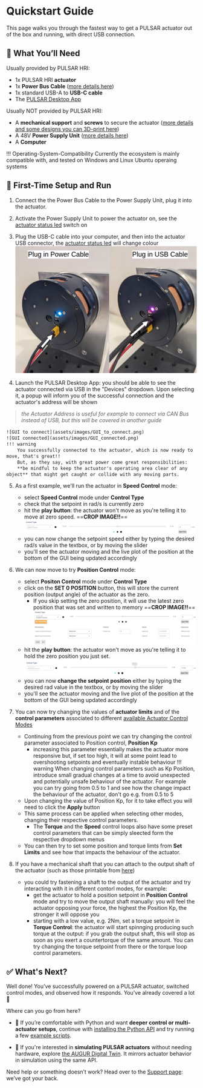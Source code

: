 # Quickstart Guide

This page walks you through the fastest way to get a PULSAR actuator out of the box and running, with direct USB connection.

## 🧰 What You’ll Need

Usually provided by PULSAR HRI:

  - 1x PULSAR HRI **actuator** 
  - 1x **Power Bus Cable** ([more details here](electrical_interfaces.md#Power-Bus-Cable))
  - 1x standard USB-A to **USB-C cable**
  - The [PULSAR Desktop App](gui.md)

Usually NOT provided by PULSAR HRI:

  - A **mechanical support** and **screws** to secure the actuator ([more details and some designs you can 3D-print here](mechanical_interfaces.md))
  - A 48V **Power Supply Unit** ([more details here](electrical_interfaces.md#Power-Bus))
  - A **Computer**  
  
!!! Operating-System-Compatibility
    Currently the ecosystem is mainly compatible with, and tested on Windows and Linux Ubuntu operaing systems

## 🚀 First-Time Setup and Run

1. Connect the the Power Bus Cable to the Power Supply Unit, plug it into the actuator.
2. Activate the Power Supply Unit to power the actuator on, see the [actuator status led](led.md) switch on
3. Plug the USB-C cable into your computer, and then into the actuator USB connector, the [actuator status led](led.md) will change colour
![PWR_USB_connection](assets/images/PWR_USB_connection.png)


4. Launch the PULSAR Desktop App: you should be able to see the actuator connected via USB in the "Devices" dropdown. Upon selecting it, a popup will inform you of the successful connection and the actuator's address will be shown 
> *the Actuator Address is useful for example to connect via CAN Bus instead of USB, but this will be covered in another guide*

    ![GUI to connect](assets/images/GUI_to_connect.png)
    ![GUI connected](assets/images/GUI_connected.png)
    !!! warning
        You successfully connected to the actuator, which is now ready to move, that's great!!
        But, as they say, with great power come great responsibilities: 
        **be mindful to keep the actuator's operating area clear of any object** that might get caught or collide with any moving parts.

5. As a first example, we'll run the actuator in **Speed Control** mode: 
    - select **Speed Control** mode under **Control Type**
    - check that the setpoint in rad/s is currently zero
    - hit the **play button**: the actuator won't move as you're telling it to move at zero speed. 
    ==**CROP IMAGE!!**==
    ![Speed Ctrl Zero](assets/images/GUI_speed_zero.png)
    - you can now change the setpoint speed either by typing the desired rad/s value in the textbox, or by moving the slider
    - you'll see the actuator moving and the live plot of the position at the bottom of the GUI being updated accordingly

6. We can now move to try **Position Control** mode:
    - select **Positon Control** mode under **Control Type**
    - click on the **SET 0 POSITION** button, this will store the current position (output angle) of the actuator as the zero. 
        - If you skip setting the zero position, it will use the latest zero position that was set and written to memory 
    ==**CROP IMAGE!!**==
    ![Position Ctrl Zero](assets/images/GUI_position_control_zero.png)
    - hit the **play button**: the actuator won't move as you're telling it to hold the zero position you just set.
    ![Position Ctrl Move](assets/images/GUI_position_control_move.png)
    - you can now **change the setpoint position** either by typing the desired rad value in the textbox, or by moving the slider
    - you'll see the actuator moving and the live plot of the position at the bottom of the GUI being updated accordingly

7. You can now try changing the values of **actuator limits** and of the **control parameters** associated to different [available Actuator Control Modes](control/00-control-modes-overview.md)
    - Continuing from the previous point we can try changing the control parameter associated to Position control, **Position Kp**
        - increasing this parameter essentially makes the actuator more responsive but, if set too high, it will at some point lead to overshooting setpoints and eventually instable behaviour
    !!! warning
        When changing control parameters such as Kp Position, introduce small gradual changes at a time to avoid unexpected and potentially unsafe behaviour of the actuator. For example you can try going from 0.5 to 1 and see how the change impact the behaviour of the actuator, don't go e.g. from 0.5 to 5
    - Upon changing the value of Position Kp, for it to take effect you will need to click the **Apply** button
    - This same process can be applied when selecting other modes, changing their respective control parameters.
        - The **Torque** and the **Speed** control loops also have some preset control parameters that can be simply sleected form the respective dropdown menus
    - You can then try to set some position and torque limts from **Set Limits** and see how that impacts the behaviour of the actuator.

8. If you have a mechanical shaft that you can attach to the output shaft of the actuator (such as those printable from [here](mechanical_interfaces.md))
    - you could try fastening a shaft to the output of the actuator and try interacting with it in different contorl modes, for example:
        - get the actuator to hold a position setpoint in **Position Control** mode and try to move the output shaft manually: you will feel the actuator opposing your force, the highest the Position Kp, the stronger it will oppose you
        - starting with a low value, e.g. 2Nm, set a torque setpoint in **Torque Control**: the actuator will start spinnging producing such torque at the output: if you grab the output shaft, this will stop as soon as you exert a countertorque of the same amount. You can try changing the torque setpoint from there or the torque loop control parameters.

## ✅ What's Next?

Well done! You’ve successfully powered on a PULSAR actuator, switched control modes, and observed how it responds. You’ve already covered a lot 🚀

Where can you go from here?

- 🐍 If you’re comfortable with Python and want **deeper control or multi-actuator setups**, continue with [installing the Python API](python_api/install_python_api.md) and try running a few [example scripts](python_api/example_single_actuator.md).
  
- 🧠 If you're interested in **simulating PULSAR actuators** without needing hardware, explore [the AUGUR Digital Twin](digital_twin/digital_twin.md). It mirrors actuator behavior in simulation using the same API.

Need help or something doesn’t work? Head over to the [Support page](support.md): we’ve got your back.
